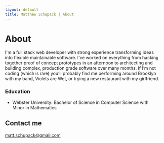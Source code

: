 ```yaml
---
layout: default
title: Matthew Schupack | About
---
```

# About
I'm a full stack web developer with strong experience transforming ideas into flexible maintainable software. I've worked on everything from hacking together proof of concept prototypes in an afternoon to architecting and building complex, production grade software over many months. If I’m not coding (which is rare) you’ll probably find me performing around Brooklyn with my band, Violets are Wet, or trying a new restaurant with my girlfriend.

### Education

* Webster University: Bachelor of Science in Computer Science with Minor in Mathematics


<!-- ## Skills

* **HTML** - `Skill` / `Skill` / `Skill` / `Skill` -->



## Contact me

[matt.schupack@gmail.com](mailto:matt.schupack@gmail.com)
